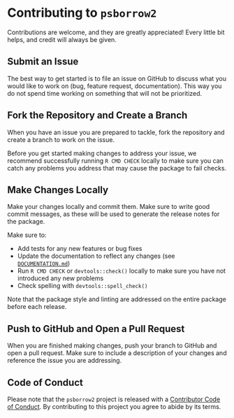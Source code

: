 # Contributing to `psborrow2`

Contributions are welcome, and they are greatly appreciated! Every
little bit helps, and credit will always be given.

## Submit an Issue
The best way to get started is to file an issue on GitHub to
discuss what you would like to work on (bug, feature request, documentation). This 
way you do not spend time working on something that will not be prioritized.

## Fork the Repository and Create a Branch
When you have an issue you are prepared to tackle, fork the repository
and create a branch to work on the issue.

Before you get started making changes to address your issue, we recommend 
successfully running `R CMD CHECK` locally to make sure you 
can catch any problems you address that may cause the package to fail
checks.

## Make Changes Locally
Make your changes locally and commit them. Make sure to write good commit
messages, as these will be used to generate the release notes for the
package.

Make sure to:
- Add tests for any new features or bug fixes
- Update the documentation to reflect any changes (see [`DOCUMENTATION.md`](DOCUMENTATION.md))
- Run `R CMD CHECK` or `devtools::check()` locally to make sure you have not introduced any new problems
- Check spelling with `devtools::spell_check()`

Note that the package style and linting are addressed on the entire package before each release.

## Push to GitHub and Open a Pull Request
When you are finished making changes, push your branch to GitHub and
open a pull request. Make sure to include a description of your changes
and reference the issue you are addressing.

## Code of Conduct
Please note that the `psborrow2` project is released with a
[Contributor Code of Conduct](CODE_OF_CONDUCT.md). By contributing to this
project you agree to abide by its terms.